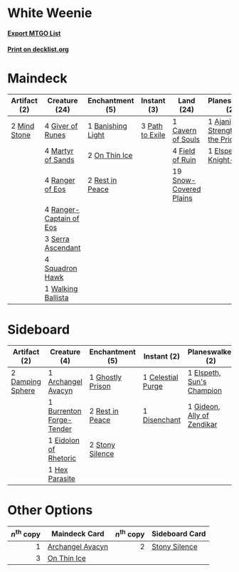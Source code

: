 # White Weenie

#### [Export MTGO List](../collection/White%20Weenie/White%20Weenie.txt)
#### [Print on decklist.org](http://decklist.org/?deckmain=1%09Ajani,%20Strength%20of%20the%20Pride%0A1%09Banishing%20Light%0A1%09Cavern%20of%20Souls%0A1%09Elspeth,%20Knight-Errant%0A4%09Field%20of%20Ruin%0A4%09Giver%20of%20Runes%0A4%09Martyr%20of%20Sands%0A2%09Mind%20Stone%0A2%09On%20Thin%20Ice%0A3%09Path%20to%20Exile%0A4%09Ranger%20of%20Eos%0A4%09Ranger-Captain%20of%20Eos%0A2%09Rest%20in%20Peace%0A3%09Serra%20Ascendant%0A19%09Snow-Covered%20Plains%0A4%09Squadron%20Hawk%0A1%09Walking%20Ballista&deckside=1%09Archangel%20Avacyn%0A1%09Burrenton%20Forge-Tender%0A1%09Celestial%20Purge%0A2%09Damping%20Sphere%0A1%09Disenchant%0A1%09Eidolon%20of%20Rhetoric%0A1%09Elspeth,%20Sun's%20Champion%0A1%09Ghostly%20Prison%0A1%09Gideon,%20Ally%20of%20Zendikar%0A1%09Hex%20Parasite%0A2%09Rest%20in%20Peace%0A2%09Stony%20Silence)
# Maindeck

|                                     Artifact (2)                                      |                                          Creature (24)                                           |                                      Enchantment (5)                                       |                                       Instant (3)                                        |                                            Land (24)                                            |                                            Planeswalker (2)                                             |
|---------------------------------------------------------------------------------------|--------------------------------------------------------------------------------------------------|--------------------------------------------------------------------------------------------|------------------------------------------------------------------------------------------|-------------------------------------------------------------------------------------------------|---------------------------------------------------------------------------------------------------------|
|2 [Mind Stone](http://gatherer.wizards.com/Pages/Card/Details.aspx?multiverseid=135280)|4 [Giver of Runes](http://gatherer.wizards.com/Pages/Card/Details.aspx?multiverseid=463962)       |1 [Banishing Light](http://gatherer.wizards.com/Pages/Card/Details.aspx?multiverseid=405135)|3 [Path to Exile](http://gatherer.wizards.com/Pages/Card/Details.aspx?multiverseid=220511)|1 [Cavern of Souls](http://gatherer.wizards.com/Pages/Card/Details.aspx?multiverseid=278058)     |1 [Ajani, Strength of the Pride](http://gatherer.wizards.com/Pages/Card/Details.aspx?multiverseid=466756)|
|                                                                                       |4 [Martyr of Sands](http://gatherer.wizards.com/Pages/Card/Details.aspx?multiverseid=121263)      |2 [On Thin Ice](http://gatherer.wizards.com/Pages/Card/Details.aspx?multiverseid=463969)    |                                                                                          |4 [Field of Ruin](http://gatherer.wizards.com/Pages/Card/Details.aspx?multiverseid=435415)       |1 [Elspeth, Knight-Errant](http://gatherer.wizards.com/Pages/Card/Details.aspx?multiverseid=174859)      |
|                                                                                       |4 [Ranger of Eos](http://gatherer.wizards.com/Pages/Card/Details.aspx?multiverseid=174823)        |2 [Rest in Peace](http://gatherer.wizards.com/Pages/Card/Details.aspx?multiverseid=442021)  |                                                                                          |19 [Snow-Covered Plains](http://gatherer.wizards.com/Pages/Card/Details.aspx?multiverseid=121267)|                                                                                                         |
|                                                                                       |4 [Ranger-Captain of Eos](http://gatherer.wizards.com/Pages/Card/Details.aspx?multiverseid=463970)|                                                                                            |                                                                                          |                                                                                                 |                                                                                                         |
|                                                                                       |3 [Serra Ascendant](http://gatherer.wizards.com/Pages/Card/Details.aspx?multiverseid=438597)      |                                                                                            |                                                                                          |                                                                                                 |                                                                                                         |
|                                                                                       |4 [Squadron Hawk](http://gatherer.wizards.com/Pages/Card/Details.aspx?multiverseid=442023)        |                                                                                            |                                                                                          |                                                                                                 |                                                                                                         |
|                                                                                       |1 [Walking Ballista](http://gatherer.wizards.com/Pages/Card/Details.aspx?multiverseid=423848)     |                                                                                            |                                                                                          |                                                                                                 |                                                                                                         |


# Sideboard

|                                       Artifact (2)                                        |                                           Creature (4)                                            |                                      Enchantment (5)                                      |                                        Instant (2)                                         |                                          Planeswalker (2)                                           |
|-------------------------------------------------------------------------------------------|---------------------------------------------------------------------------------------------------|-------------------------------------------------------------------------------------------|--------------------------------------------------------------------------------------------|-----------------------------------------------------------------------------------------------------|
|2 [Damping Sphere](http://gatherer.wizards.com/Pages/Card/Details.aspx?multiverseid=443101)|1 [Archangel Avacyn](http://gatherer.wizards.com/Pages/Card/Details.aspx?multiverseid=409741)      |1 [Ghostly Prison](http://gatherer.wizards.com/Pages/Card/Details.aspx?multiverseid=420683)|1 [Celestial Purge](http://gatherer.wizards.com/Pages/Card/Details.aspx?multiverseid=183055)|1 [Elspeth, Sun's Champion](http://gatherer.wizards.com/Pages/Card/Details.aspx?multiverseid=394361) |
|                                                                                           |1 [Burrenton Forge-Tender](http://gatherer.wizards.com/Pages/Card/Details.aspx?multiverseid=438580)|2 [Rest in Peace](http://gatherer.wizards.com/Pages/Card/Details.aspx?multiverseid=442021) |1 [Disenchant](http://gatherer.wizards.com/Pages/Card/Details.aspx?multiverseid=847)        |1 [Gideon, Ally of Zendikar](http://gatherer.wizards.com/Pages/Card/Details.aspx?multiverseid=401897)|
|                                                                                           |1 [Eidolon of Rhetoric](http://gatherer.wizards.com/Pages/Card/Details.aspx?multiverseid=380409)   |2 [Stony Silence](http://gatherer.wizards.com/Pages/Card/Details.aspx?multiverseid=247425) |                                                                                            |                                                                                                     |
|                                                                                           |1 [Hex Parasite](http://gatherer.wizards.com/Pages/Card/Details.aspx?multiverseid=218008)          |                                                                                           |                                                                                            |                                                                                                     |


# Other Options

|*n*<sup>th</sup> copy|                                       Maindeck Card                                       |*n*<sup>th</sup> copy|                                     Sideboard Card                                     |
|--------------------:|-------------------------------------------------------------------------------------------|--------------------:|----------------------------------------------------------------------------------------|
|                    1|[Archangel Avacyn](http://gatherer.wizards.com/Pages/Card/Details.aspx?multiverseid=409741)|                    2|[Stony Silence](http://gatherer.wizards.com/Pages/Card/Details.aspx?multiverseid=247425)|
|                    3|[On Thin Ice](http://gatherer.wizards.com/Pages/Card/Details.aspx?multiverseid=463969)     |                     |                                                                                        |

